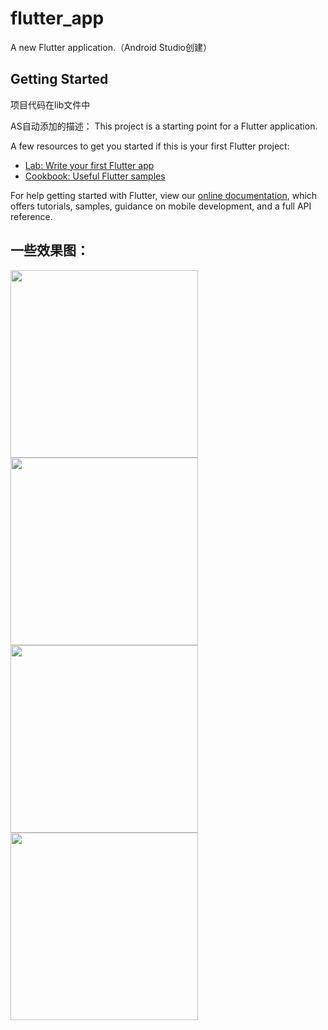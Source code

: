 # flutter_app

A new Flutter application.（Android Studio创建）

## Getting Started

项目代码在lib文件中

AS自动添加的描述：
This project is a starting point for a Flutter application.

A few resources to get you started if this is your first Flutter project:

- [Lab: Write your first Flutter app](https://flutter.dev/docs/get-started/codelab)
- [Cookbook: Useful Flutter samples](https://flutter.dev/docs/cookbook)

For help getting started with Flutter, view our 
[online documentation](https://flutter.dev/docs), which offers tutorials, 
samples, guidance on mobile development, and a full API reference.


## 一些效果图：
<img src="https://github.com/XiXiangkun/images/blob/master/flutter_login.png?raw=true" width="300" hegiht="500" align=center />

<img src="https://github.com/XiXiangkun/images/blob/master/flutter_pass.png?raw=true" width="300" hegiht="500" align=center />

<img src="https://github.com/XiXiangkun/images/blob/master/flutter_self.png?raw=true" width="300" hegiht="500" align=center />

<img src="https://github.com/XiXiangkun/images/blob/master/flutter_form.png?raw=true" width="300" hegiht="500" align=center />
